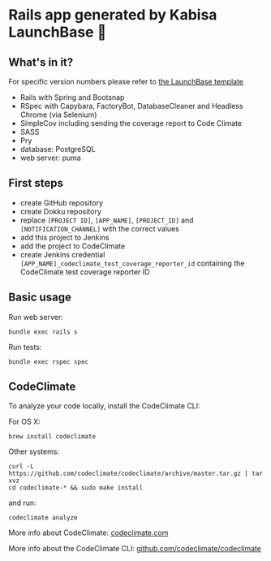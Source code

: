 # Rails app generated by Kabisa LaunchBase :rocket:

## What's in it?

For specific version numbers please refer to
[the LaunchBase template](https://github.com/kabisa/launch-base/tree/master/templates/launch_base_default_template.rb)

- Rails with Spring and Bootsnap
- RSpec with Capybara, FactoryBot, DatabaseCleaner and Headless Chrome (via Selenium)
- SimpleCov including sending the coverage report to Code Climate
- SASS
- Pry
- database: PostgreSQL
- web server: puma

## First steps

- create GitHub repository
- create Dokku repository
- replace `[PROJECT ID]`, `[APP_NAME]`, `[PROJECT_ID]` and `[NOTIFICATION_CHANNEL]` with the correct values
- add this project to Jenkins
- add the project to CodeClimate
- create Jenkins credential `[APP_NAME]_codeclimate_test_coverage_reporter_id` containing the CodeClimate test
  coverage reporter ID

## Basic usage

Run web server:

```
bundle exec rails s
```

Run tests:

```
bundle exec rspec spec
```

## CodeClimate

To analyze your code locally, install the CodeClimate CLI:

For OS X:

```
brew install codeclimate
```

Other systems:

```
curl -L https://github.com/codeclimate/codeclimate/archive/master.tar.gz | tar xvz
cd codeclimate-* && sudo make install
```

and run:

```
codeclimate analyze
```

More info about CodeClimate: [codeclimate.com](https://codeclimate.com)

More info about the CodeClimate CLI: [github.com/codeclimate/codeclimate](https://github.com/codeclimate/codeclimate)
